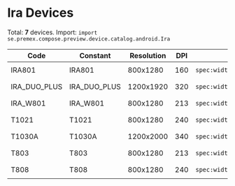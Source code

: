 # Ira Devices

Total: **7** devices. Import: `import se.premex.compose.preview.device.catalog.android.Ira`

| Code | Constant | Resolution | DPI | Compose Spec | Preview Usage |
|------|----------|------------|-----|-------------|---------------|
| IRA801 | IRA801 | 800x1280 | 160 | `spec:width=800px,height=1280px,dpi=160` | `@Preview(device = Ira.IRA801)` |
| IRA_DUO_PLUS | IRA_DUO_PLUS | 1200x1920 | 320 | `spec:width=1200px,height=1920px,dpi=320` | `@Preview(device = Ira.IRA_DUO_PLUS)` |
| IRA_W801 | IRA_W801 | 800x1280 | 213 | `spec:width=800px,height=1280px,dpi=213` | `@Preview(device = Ira.IRA_W801)` |
| T1021 | T1021 | 800x1280 | 240 | `spec:width=800px,height=1280px,dpi=240` | `@Preview(device = Ira.T1021)` |
| T1030A | T1030A | 1200x2000 | 340 | `spec:width=1200px,height=2000px,dpi=340` | `@Preview(device = Ira.T1030A)` |
| T803 | T803 | 800x1280 | 213 | `spec:width=800px,height=1280px,dpi=213` | `@Preview(device = Ira.T803)` |
| T808 | T808 | 800x1280 | 240 | `spec:width=800px,height=1280px,dpi=240` | `@Preview(device = Ira.T808)` |

<!-- Generated automatically. Do not edit manually. -->
